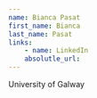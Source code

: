 ```yaml
---
name: Bianca Pasat
first_name: Bianca
last_name: Pasat
links:
	- name: LinkedIn
	absolutle_url:
---
```

University of Galway
